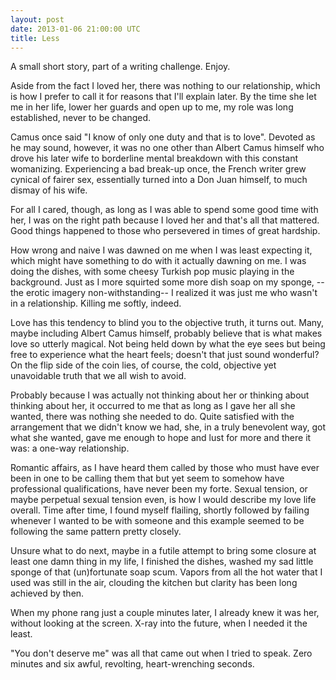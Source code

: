 ```yaml
---
layout: post
date: 2013-01-06 21:00:00 UTC
title: Less
---
```


<div class="outro">
  <p>
    A small short story, part of a writing challenge. Enjoy. 
  </p>
</div>

Aside from the fact I loved her, there was nothing to our relationship, which is how I prefer to call it for reasons that I'll explain later. By the time she let me in her life, lower her guards and open up to me, my role was long established, never to be changed.

Camus once said "I know of only one duty and that is to love". Devoted as he may sound, however, it was no one other than Albert Camus himself who drove his later wife to borderline mental breakdown with this constant womanizing. Experiencing a bad break-up once, the French writer grew cynical of fairer sex, essentially turned into a Don Juan himself, to much dismay of his wife.

For all I cared, though, as long as I was able to spend some good time with her, I was on the right path because I loved her and that's all that mattered. Good things happened to those who persevered in times of great hardship. 

How wrong and naive I was dawned on me when I was least expecting it, which might have something to do with it actually dawning on me. I was doing the dishes, with some cheesy Turkish pop music playing in the background. Just as I more squirted some more dish soap on my sponge, --the erotic imagery non-withstanding-- I realized it was just me who wasn't in a relationship. Killing me softly, indeed.

Love has this tendency to blind you to the objective truth, it turns out. Many, maybe including Albert Camus himself, probably believe that is what makes love so utterly magical. Not being held down by what the eye sees but being free to experience what the heart feels; doesn't that just sound wonderful? On the flip side of the coin lies, of course, the cold, objective yet unavoidable truth that we all wish to avoid.

Probably because I was actually not thinking about her or thinking about thinking about her, it occurred to me that as long as I gave her all she wanted, there was nothing she needed to do. Quite satisfied with the arrangement that we didn't know we had, she, in a truly benevolent way, got what she wanted, gave me enough to hope and lust for more and there it was: a one-way relationship.

Romantic affairs, as I have heard them called by those who must have ever been in one to be calling them that but yet seem to somehow have professional qualifications, have never been my forte. Sexual tension, or maybe perpetual sexual tension even, is how I would describe my love life overall. Time after time, I found myself flailing, shortly followed by failing whenever I wanted to be with someone and this example seemed to be following the same pattern pretty closely.

Unsure what to do next, maybe in a futile attempt to bring some closure at least one damn thing in my life, I finished the dishes, washed my sad little sponge of that (un)fortunate soap scum. Vapors from all the hot water that I used was still in the air, clouding the kitchen but clarity has been long achieved by then. 

When my phone rang just a couple minutes later, I already knew it was her, without looking at the screen. X-ray into the future, when I needed it the least.

"You don't deserve me" was all that came out when I tried to speak. Zero minutes and six awful, revolting, heart-wrenching seconds.